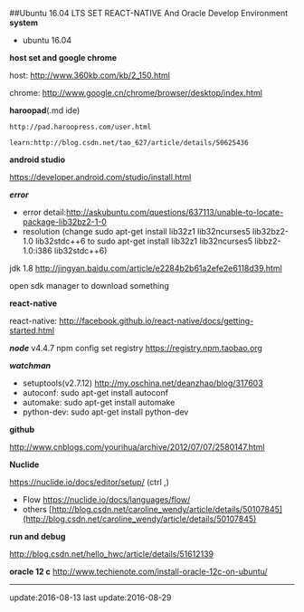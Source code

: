 ##Ubuntu 16.04 LTS SET REACT-NATIVE And Oracle Develop Environment
**system**
 - ubuntu 16.04

**host set and google chrome**

host: http://www.360kb.com/kb/2_150.html

chrome: http://www.google.cn/chrome/browser/desktop/index.html

**haroopad**(.md ide)

	http://pad.haroopress.com/user.html
	
    learn:http://blog.csdn.net/tao_627/article/details/50625436
    
**android studio**

https://developer.android.com/studio/install.html

***error***

- error detail:http://askubuntu.com/questions/637113/unable-to-locate-package-lib32bz2-1-0
- resolution (change sudo apt-get install lib32z1 lib32ncurses5 lib32bz2-1.0 lib32stdc++6 to sudo apt-get install lib32z1 lib32ncurses5 libbz2-1.0:i386 lib32stdc++6)

jdk  1.8 http://jingyan.baidu.com/article/e2284b2b61a2efe2e6118d39.html

open  sdk manager to download something




 
**react-native**

react-native: http://facebook.github.io/react-native/docs/getting-started.html

***node***  v4.4.7
npm config set registry https://registry.npm.taobao.org

***watchman***
- setuptools(v2.7.12) http://my.oschina.net/deanzhao/blog/317603
- autoconf: sudo apt-get install autoconf
- automake: sudo apt-get install automake
- python-dev: sudo apt-get install python-dev

**github**

http://www.cnblogs.com/yourihua/archive/2012/07/07/2580147.html

**Nuclide**

 https://nuclide.io/docs/editor/setup/   (ctrl ,)
 - Flow https://nuclide.io/docs/languages/flow/
 - others
[http://blog.csdn.net/caroline_wendy/article/details/50107845](http://blog.csdn.net/caroline_wendy/article/details/50107845)
		 
**run and debug**

http://blog.csdn.net/hello_hwc/article/details/51612139

**oracle 12 c**
http://www.techienote.com/install-oracle-12c-on-ubuntu/


* * *
update:2016-08-13
last update:2016-08-29


